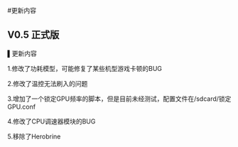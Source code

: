 #更新内容
## V0.5 正式版
▌更新内容

1.修改了功耗模型，可能修复了某些机型游戏卡顿的BUG

2.修改了温控无法刷入的问题

3.增加了一个锁定GPU频率的脚本，但是目前未经测试，配置文件在/sdcard/锁定GPU.conf

4.修改了CPU调速器模块的BUG

5.移除了Herobrine
